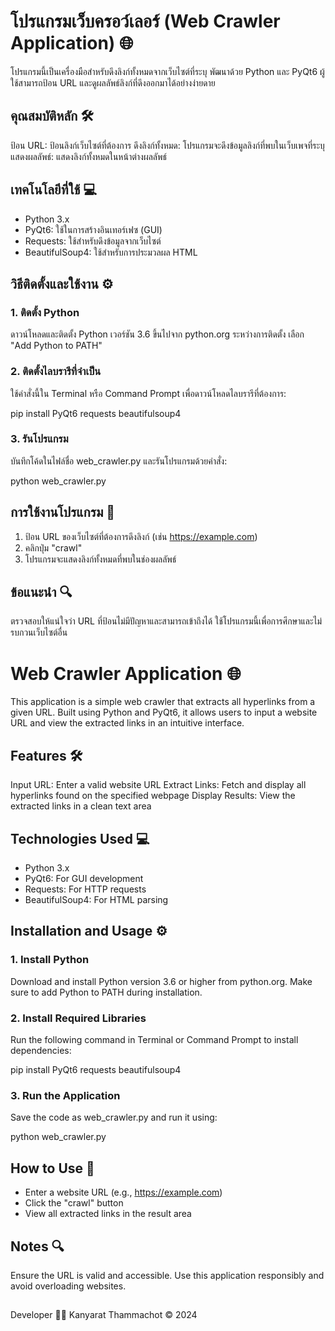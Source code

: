 # โปรแกรมเว็บครอว์เลอร์ (Web Crawler Application) 🌐
โปรแกรมนี้เป็นเครื่องมือสำหรับดึงลิงก์ทั้งหมดจากเว็บไซต์ที่ระบุ พัฒนาด้วย Python และ PyQt6 ผู้ใช้สามารถป้อน URL และดูผลลัพธ์ลิงก์ที่ดึงออกมาได้อย่างง่ายดาย

## คุณสมบัติหลัก 🛠️
ป้อน URL: ป้อนลิงก์เว็บไซต์ที่ต้องการ
ดึงลิงก์ทั้งหมด: โปรแกรมจะดึงข้อมูลลิงก์ที่พบในเว็บเพจที่ระบุ
แสดงผลลัพธ์: แสดงลิงก์ทั้งหมดในหน้าต่างผลลัพธ์
## เทคโนโลยีที่ใช้ 💻
- Python 3.x
- PyQt6: ใช้ในการสร้างอินเทอร์เฟซ (GUI)
- Requests: ใช้สำหรับดึงข้อมูลจากเว็บไซต์
- BeautifulSoup4: ใช้สำหรับการประมวลผล HTML
## วิธีติดตั้งและใช้งาน ⚙️
### 1. ติดตั้ง Python
ดาวน์โหลดและติดตั้ง Python เวอร์ชัน 3.6 ขึ้นไปจาก python.org
ระหว่างการติดตั้ง เลือก "Add Python to PATH"

### 2. ติดตั้งไลบรารีที่จำเป็น
ใช้คำสั่งนี้ใน Terminal หรือ Command Prompt เพื่อดาวน์โหลดไลบรารีที่ต้องการ:


pip install PyQt6 requests beautifulsoup4
### 3. รันโปรแกรม
บันทึกโค้ดในไฟล์ชื่อ web_crawler.py และรันโปรแกรมด้วยคำสั่ง:

python web_crawler.py

## การใช้งานโปรแกรม 🚀
 1. ป้อน URL ของเว็บไซต์ที่ต้องการดึงลิงก์ (เช่น https://example.com)
 2. คลิกปุ่ม "crawl"
 3. โปรแกรมจะแสดงลิงก์ทั้งหมดที่พบในช่องผลลัพธ์
 
## ข้อแนะนำ 🔍
ตรวจสอบให้แน่ใจว่า URL ที่ป้อนไม่มีปัญหาและสามารถเข้าถึงได้
ใช้โปรแกรมนี้เพื่อการศึกษาและไม่รบกวนเว็บไซต์อื่น



# Web Crawler Application 🌐
This application is a simple web crawler that extracts all hyperlinks from a given URL. Built using Python and PyQt6, it allows users to input a website URL and view the extracted links in an intuitive interface.

## Features 🛠️
Input URL: Enter a valid website URL
Extract Links: Fetch and display all hyperlinks found on the specified webpage
Display Results: View the extracted links in a clean text area
## Technologies Used 💻
- Python 3.x
- PyQt6: For GUI development
- Requests: For HTTP requests
- BeautifulSoup4: For HTML parsing
## Installation and Usage ⚙️
### 1. Install Python
Download and install Python version 3.6 or higher from python.org.
Make sure to add Python to PATH during installation.

### 2. Install Required Libraries
Run the following command in Terminal or Command Prompt to install dependencies:

pip install PyQt6 requests beautifulsoup4

### 3. Run the Application
Save the code as web_crawler.py and run it using:

python web_crawler.py

## How to Use 🚀
- Enter a website URL (e.g., https://example.com)
- Click the "crawl" button
- View all extracted links in the result area


## Notes 🔍
Ensure the URL is valid and accessible.
Use this application responsibly and avoid overloading websites.

##
Developer 👨‍💻
Kanyarat Thammachot
© 2024